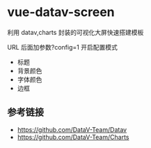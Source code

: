 # vue-datav-screen

利用 datav,charts 封装的可视化大屏快速搭建模板

URL 后面加参数?config=1 开启配置模式

- 标题
- 背景颜色
- 字体颜色
- 边框

## 参考链接

- <https://github.com/DataV-Team/Datav>
- <https://github.com/DataV-Team/Charts>

